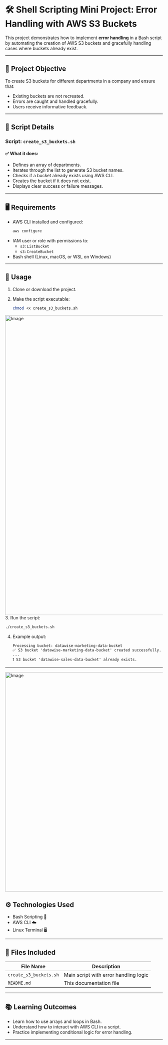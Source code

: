 # 🛠️ Shell Scripting Mini Project: Error Handling with AWS S3 Buckets

This project demonstrates how to implement **error handling** in a Bash script by automating the creation of AWS S3 buckets and gracefully handling cases where buckets already exist.

---

## 📌 Project Objective

To create S3 buckets for different departments in a company and ensure that:
- Existing buckets are not recreated.
- Errors are caught and handled gracefully.
- Users receive informative feedback.

---

## 🧾 Script Details

### Script: `create_s3_buckets.sh`

#### ✅ What it does:
- Defines an array of departments.
- Iterates through the list to generate S3 bucket names.
- Checks if a bucket already exists using AWS CLI.
- Creates the bucket if it does not exist.
- Displays clear success or failure messages.

---

## 🖥️ Requirements

- AWS CLI installed and configured:
  ```bash
  aws configure
  ```
- IAM user or role with permissions to:
  - `s3:ListBucket`
  - `s3:CreateBucket`
- Bash shell (Linux, macOS, or WSL on Windows)

---

## 🚀 Usage

1. Clone or download the project.
2. Make the script executable:

   ```bash
   chmod +x create_s3_buckets.sh
   ```
<img width="956" alt="Image" src="https://github.com/user-attachments/assets/89dcd980-1677-4927-912f-bfec78fbae7d" />
3. Run the script:

   ```bash
   ./create_s3_buckets.sh
   ```

4. Example output:
   ```
   Processing bucket: datawise-marketing-data-bucket
   ✅ S3 bucket 'datawise-marketing-data-bucket' created successfully.
   ...
   ❗ S3 bucket 'datawise-sales-data-bucket' already exists.
   ```

---
<img width="700" alt="Image" src="https://github.com/user-attachments/assets/ed705439-1c31-45c7-b06d-e08323526d25" />

## ⚙️ Technologies Used

- Bash Scripting 🐚
- AWS CLI ☁️
- Linux Terminal 🖥️

---

## 📁 Files Included

| File Name              | Description                          |
|------------------------|--------------------------------------|
| `create_s3_buckets.sh` | Main script with error handling logic |
| `README.md`            | This documentation file              |

---

## 📚 Learning Outcomes

- Learn how to use arrays and loops in Bash.
- Understand how to interact with AWS CLI in a script.
- Practice implementing conditional logic for error handling.

---

